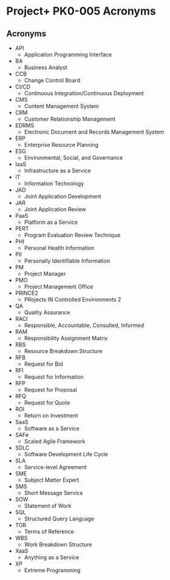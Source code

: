 # Project+ PK0-005 Acronyms

## Acronyms

- API
  - Application Programming Interface
- BA
  - Business Analyst
- CCB
  - Change Control Board
- CI/CD
  - Continuous Integration/Continuous Deployment
- CMS
  - Content Management System
- CRM
  - Customer Relationship Management
- EDRMS
  - Electronic Document and Records Management System
- ERP
  - Enterprise Resource Planning
- ESG
  - Environmental, Social, and Governance
- IaaS
  - Infrastructure as a Service
- IT
  - Information Technology
- JAD
  - Joint Application Development
- JAR
  - Joint Application Review
- PaaS
  - Platform as a Service
- PERT
  - Program Evaluation Review Technique
- PHI
  - Personal Health Information
- PII
  - Personally Identifiable Information
- PM
  - Project Manager
- PMO
  - Project Management Office
- PRINCE2
  - PRojects IN Controlled Environments 2
- QA
  - Quality Assurance
- RACI
  - Responsible, Accountable, Consulted, Informed
- RAM
  - Responsibility Assignment Matrix
- RBS
  - Resource Breakdown Structure
- RFB
  - Request for Bid
- RFI
  - Request for Information
- RFP
  - Request for Proposal
- RFQ
  - Request for Quote
- ROI
  - Return on Investment
- SaaS
  - Software as a Service
- SAFe
  - Scaled Agile Framework
- SDLC
  - Software Development Life Cycle
- SLA
  - Service-level Agreement
- SME
  - Subject Matter Expert
- SMS
  - Short Message Service
- SOW
  - Statement of Work
- SQL
  - Structured Query Language
- TOR
  - Terms of Reference
- WBS
  - Work Breakdown Structure
- XaaS
  - Anything as a Service
- XP
  - Extreme Programming
